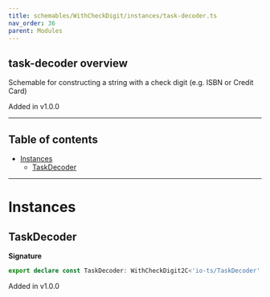 ```yaml
---
title: schemables/WithCheckDigit/instances/task-decoder.ts
nav_order: 36
parent: Modules
---
```


## task-decoder overview

Schemable for constructing a string with a check digit (e.g. ISBN or Credit Card)

Added in v1.0.0

---

<h2 class="text-delta">Table of contents</h2>

- [Instances](#instances)
  - [TaskDecoder](#taskdecoder)

---

# Instances

## TaskDecoder

**Signature**

```ts
export declare const TaskDecoder: WithCheckDigit2C<'io-ts/TaskDecoder', unknown>
```

Added in v1.0.0
